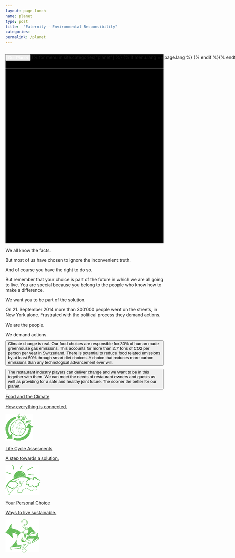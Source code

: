 ```yaml
---
layout: page-lunch
name: planet
type: post
title:  "Eaternity - Environmental Responsibility"
categories:
permalink: /planet
---
```



<div style="background-color: #000;">
	<div class="container-hero container-hero-1 clearfix" style="background-image: url('/images/2222523978_f48bf28571_o.jpg'); background-repeat: no-repeat; background-size: 1024px 1024px;background-position: 50% 0%;background-color: #000;height: 600px;">
		<div class="container-hero-content container-hero-content-1 clearfix">
			<div class="container-4 clearfix" style="margin-bottom:-40px;margin-top:30px;width: 960px;height: 46px;border-bottom: 1px solid rgb(255, 255, 255);">
				<button class="text text-5" style="text-align:left;color:#fff" onClick="window.location='/planet';" >Our Planet</button>
				{% for menu in site.categories["planet"] %}
				{% if menu.lang == page.lang %}
				<button class="_button" style="float:right;margin-left:20px;margin-top:8px;font-size:0.95em" onClick="window.location='{{menu.url}}';">{{menu.title}}</button>
				{% endif %}{% endfor %}
			</div>
		</div>
	</div>
</div>

<div class="element element-4 clearfix">
	<p class="text text-32">We all know the facts.</p>
</div>


<div class="container-25 clearfix">
	<p class="text text-41">But most of us have chosen to ignore the inconvenient truth. </p>
</div>
<p class="text text-45">And of course you have the right to do so.</p>
<p class="text text-51">But remember that your choice is part of the future in which we are all going to live. You are special because you belong to the people who know how to make a difference.<br></p>
<p class="text text-55">We want you to be part of the solution.</p>
<div class="container-36" style="background-image: url('/images/demonstrations.jpg')"></div>
<p class="text text-66">On 21. September 2014 more than 300’000 people went on the streets, in New York alone. Frustrated with the political process they demand actions.</p>
<div class="container-41 clearfix">
	<div class="element element-20"></div>
	<div class="container-47 clearfix">
		<p class="text text-84">We are the people.</p>
		<p class="text text-88" style="margin-bottom:10px">We demand actions.</p>
		<button class="_button _button-158" style="text-align:left;margin-bottom:10px">Climate change is real. Our food choices are responsible for 30% of human made greenhouse gas emissions. This accounts for more than 2.7 tons of CO2 per person per year in Switzerland. There is potential to reduce food related emissions by at least 50% through smart diet choices. A choice that reduces more carbon emissions than any technological advancement ever will.</button>
		<button class="_button _button-164" style="text-align:left">The restaurant industry players can deliver change and we want to be in this together with them. We can meet the needs of restaurant owners and guests as well as providing for a safe and healthy joint future. The sooner the better for our planet.</button>
	</div>
</div>




<div class="follow-up-footer clearfix">
	<a href="/planet/climate" class="bottom-element">
	<div class="element-about-eaternity element-about-eaternity-5 clearfix">
		<p class="text text-125">Food and the Climate</p>
		<p class="text text-133">How everything is connected.</p>
		<img class="image" src="/images/globe-circle-89x86.png" data-rimage data-src="/images/globe-circle-89x86.png" data-srcat2x="/images/globe-circle-89x86@2x.png">
	</div>
	</a>
	<a href="/planet/lca" class="bottom-element">
	<div class="element-co2footprint element-co2footprint-5 clearfix">
		<p class="text text-149">Life Cycle Assesments</p>
		<p class="text text-158">A step towards a solution.</p>
		<img class="image" src="/images/globe-sun-109x93.png" data-rimage data-src="/images/globe-sun-109x93.png" data-srcat2x="/images/globe-sun-109x93@2x.png">
	</div>
	</a>
	<a href="/planet/choice" class="bottom-element">
	<div class="element-allergens element-allergens-5 clearfix">
		<p class="text text-181">Your Personal Choice</p>
		<p class="text text-194">Ways to live sustainable.</p>
		<img class="image" src="/images/guy2-107x105.png" data-rimage data-src="/images/guy2-107x105.png">
	</div>
	</a>
</div>
